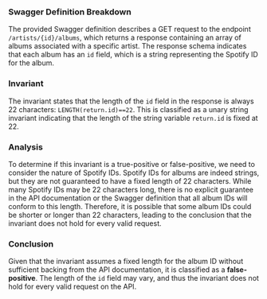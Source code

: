 ### Swagger Definition Breakdown
The provided Swagger definition describes a GET request to the endpoint `/artists/{id}/albums`, which returns a response containing an array of albums associated with a specific artist. The response schema indicates that each album has an `id` field, which is a string representing the Spotify ID for the album.

### Invariant
The invariant states that the length of the `id` field in the response is always 22 characters: `LENGTH(return.id)==22`. This is classified as a unary string invariant indicating that the length of the string variable `return.id` is fixed at 22.

### Analysis
To determine if this invariant is a true-positive or false-positive, we need to consider the nature of Spotify IDs. Spotify IDs for albums are indeed strings, but they are not guaranteed to have a fixed length of 22 characters. While many Spotify IDs may be 22 characters long, there is no explicit guarantee in the API documentation or the Swagger definition that all album IDs will conform to this length. Therefore, it is possible that some album IDs could be shorter or longer than 22 characters, leading to the conclusion that the invariant does not hold for every valid request.

### Conclusion
Given that the invariant assumes a fixed length for the album ID without sufficient backing from the API documentation, it is classified as a **false-positive**. The length of the `id` field may vary, and thus the invariant does not hold for every valid request on the API.

